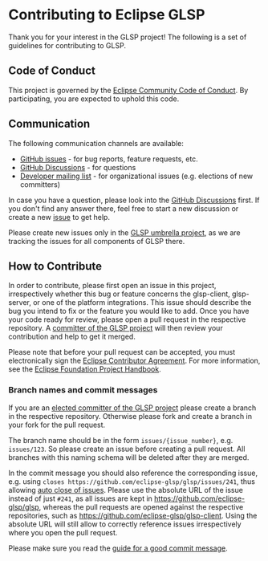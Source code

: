 # Contributing to Eclipse GLSP

Thank you for your interest in the GLSP project!
The following is a set of guidelines for contributing to GLSP.

## Code of Conduct

This project is governed by the [Eclipse Community Code of Conduct](https://github.com/eclipse/.github/blob/master/CODE_OF_CONDUCT.md).
By participating, you are expected to uphold this code.

## Communication

The following communication channels are available:

- [GitHub issues](https://github.com/eclipse-glsp/glsp/issues) - for bug reports, feature requests, etc.
- [GitHub Discussions](https://github.com/eclipse-glsp/glsp/discussions) - for questions
- [Developer mailing list](https://accounts.eclipse.org/mailing-list/glsp-dev) - for organizational issues (e.g. elections of new committers)

In case you have a question, please look into the [GitHub Discussions](https://github.com/eclipse-glsp/glsp/discussions) first.
If you don't find any answer there, feel free to start a new discussion or create a new [issue](https://github.com/eclipse-glsp/glsp/issues) to get help.

Please create new issues only in the [GLSP umbrella project](https://github.com/eclipse-glsp/glsp), as we are tracking the issues for all components of GLSP there.

## How to Contribute

In order to contribute, please first open an issue in this project, irrespectively whether this bug or feature concerns the glsp-client, glsp-server, or one of the platform integrations.
This issue should describe the bug you intend to fix or the feature you would like to add.
Once you have your code ready for review, please open a pull request in the respective repository.
A [committer of the GLSP project](https://projects.eclipse.org/projects/ecd.glsp/who) will then review your contribution and help to get it merged.

Please note that before your pull request can be accepted, you must electronically sign the [Eclipse Contributor Agreement](https://www.eclipse.org/legal/ECA.php).
For more information, see the [Eclipse Foundation Project Handbook](https://www.eclipse.org/projects/handbook/#resources-commit).

### Branch names and commit messages

If you are an [elected committer of the GLSP project](https://projects.eclipse.org/projects/ecd.glsp/who) please create a branch in the respective repository.
Otherwise please fork and create a branch in your fork for the pull request.

The branch name should be in the form `issues/{issue_number}`, e.g. `issues/123`. So please create an issue before creating a pull request.
All branches with this naming schema will be deleted after they are merged.

In the commit message you should also reference the corresponding issue, e.g. using `closes https://github.com/eclipse-glsp/glsp/issues/241`, thus allowing [auto close of issues](https://help.github.com/en/github/managing-your-work-on-github/closing-issues-using-keywords).
Please use the absolute URL of the issue instead of just `#241`, as all issues are kept in <https://github.com/eclipse-glsp/glsp>, whereas the pull requests are opened against the respective repositories, such as <https://github.com/eclipse-glsp/glsp-client>.
Using the absolute URL will still allow to correctly reference issues irrespectively where you open the pull request.

Please make sure you read the [guide for a good commit message](https://chris.beams.io/posts/git-commit/).

